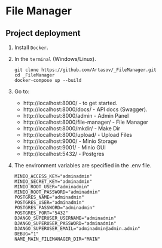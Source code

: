 # File Manager

## **Project deployment**

1. Install `Docker`.
2. In the `terminal` (Windows/Linux).

    ```
    git clone https://github.com/Artasov/_FileManager.git
    cd _FileManager
    docker-compose up --build
    ```
3. Go to:
    - http://localhost:8000/ - to get started.
    - http://localhost:8000/docs/ - API docs (Swagger).
    - http://localhost:8000/admin - Admin Panel
    - http://localhost:8000/file-manager/ - File Manager
    - http://localhost:8000/mkdir/ - Make Dir
    - http://localhost:8000/upload/ - Upload Files
    - http://localhost:9000/ - Minio Storage
    - http://localhost:9001/ - Minio GUI
    - http://localhost:5432/ - Postgres
    
4. The environment variables are specified in the .env file.
    ```
    MINIO_ACCESS_KEY="adminadmin"
    MINIO_SECRET_KEY="adminadmin"
    MINIO_ROOT_USER="adminadmin"
    MINIO_ROOT_PASSWORD="adminadmin"
    POSTGRES_NAME="adminadmin"
    POSTGRES_USER="adminadmin"
    POSTGRES_PASSWORD="adminadmin"
    POSTGRES_PORT="5432"
    DJANGO_SUPERUSER_USERNAME="adminadmin"
    DJANGO_SUPERUSER_PASSWORD="adminadmin"
    DJANGO_SUPERUSER_EMAIL="adminadmin@admin.admin"
    DEBUG="1"
    NAME_MAIN_FILEMANAGER_DIR="MAIN"
    ```